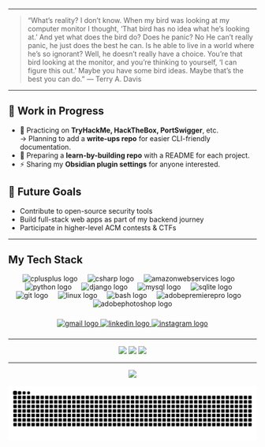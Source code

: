 
---
>“What’s reality? I don’t know. When my bird was looking at my computer monitor I thought,
>‘That bird has no idea what he’s looking at.’ And yet what does the bird do? Does he panic? No
>He can’t really panic, he just does the best he can. Is he able to live in a world where he’s so ignorant? Well, he doesn’t really have a choice.
>You’re that bird looking at the monitor, and you’re thinking to yourself, ‘I can figure this out.’
>Maybe you have some bird ideas. Maybe that’s the best you can do.”
― Terry A. Davis

---

## 🔨 Work in Progress
- 🔐 Practicing on **TryHackMe, HackTheBox, PortSwigger**, etc.  
  → Planning to add a **write-ups repo** for easier CLI-friendly documentation.  
- 📂 Preparing a **learn-by-building repo** with a README for each project.  
- ⚡ Sharing my **Obsidian plugin settings** for anyone interested.  

## 🎯 Future Goals
- Contribute to open-source security tools  
- Build full-stack web apps as part of my backend journey  
- Participate in higher-level ACM contests & CTFs

---

## My Tech Stack
<div align="center">
  <img src="https://skillicons.dev/icons?i=cpp" height="60" alt="cplusplus logo"  />
  <img width="12" />
  <img src="https://skillicons.dev/icons?i=cs" height="60" alt="csharp logo"  />
  <img width="12" />
  <img src="https://skillicons.dev/icons?i=aws" height="60" alt="amazonwebservices logo"  />
  <img width="12" />
  <img src="https://skillicons.dev/icons?i=py" height="60" alt="python logo"  />
  <img width="12" />
  <img src="https://skillicons.dev/icons?i=django" height="60" alt="django logo"  />
  <img width="12" />
  <img src="https://cdn.jsdelivr.net/gh/devicons/devicon/icons/mysql/mysql-original.svg" height="60" alt="mysql logo"  />
  <img width="12" />
  <img src="https://cdn.simpleicons.org/sqlite/003B57" height="60" alt="sqlite logo"  />
  <img width="12" />
  <img src="https://cdn.simpleicons.org/git/F05032" height="60" alt="git logo"  />
  <img width="12" />
  <img src="https://cdn.jsdelivr.net/gh/devicons/devicon/icons/linux/linux-original.svg" height="60" alt="linux logo"  />
  <img width="12" />
  <img src="https://skillicons.dev/icons?i=bash" height="60" alt="bash logo"  />
  <img width="12" />
  <img src="https://skillicons.dev/icons?i=pr" height="60" alt="adobepremierepro logo"  />
  <img width="12" />
  <img src="https://skillicons.dev/icons?i=ps" height="60" alt="adobephotoshop logo"  />
</div>

###

<div align="center">
  <a href="mailto:mohamedramysocial@gmail.com" target="_blank">
    <img src="https://img.shields.io/static/v1?message=Gmail&logo=gmail&label=&color=D14836&logoColor=white&labelColor=&style=for-the-badge" height="25" alt="gmail logo"  />
  </a>
  <a href="https://www.linkedin.com/in/mohamed-ramy-9bb484365" target="_blank">
    <img src="https://img.shields.io/static/v1?message=LinkedIn&logo=linkedin&label=&color=0077B5&logoColor=white&labelColor=&style=for-the-badge" height="25" alt="linkedin logo"  />
  </a>
  <a href="https://www.instagram.com/mo7amed__ramy" target="_blank">
    <img src="https://img.shields.io/static/v1?message=Instagram&logo=instagram&label=&color=E4405F&logoColor=white&labelColor=&style=for-the-badge" height="25" alt="instagram logo"  />
  </a>
</div>

###
---

<div align="center">
  <img src="https://github-readme-stats.vercel.app/api?username=1Mohamed-Ramy1&show_icons=true&theme=merko" height="150" />
  <img src="https://github-readme-stats.vercel.app/api/top-langs?username=1Mohamed-Ramy1&layout=compact&theme=merko" height="150" />
  <img src="https://streak-stats.demolab.com?user=1Mohamed-Ramy1&theme=merko" height="150" />
</div>

---

<div align="center">
  <img src="https://visitor-badge.laobi.icu/badge?page_id=1Mohamed-Ramy1.1Mohamed-Ramy1"&left_color=darkviolet&right_color=limegreen&left_text=Views"  />
</div>

![snake gif](https://github.com/1Mohamed-Ramy1/1Mohamed-Ramy1/blob/output/github-contribution-grid-snake-dark.svg)
